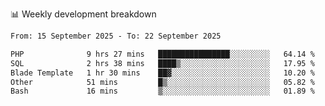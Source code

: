 📊 Weekly development breakdown
<!--START_SECTION:waka-->

```txt
From: 15 September 2025 - To: 22 September 2025

PHP              9 hrs 27 mins   ████████████████░░░░░░░░░   64.14 %
SQL              2 hrs 38 mins   ████▒░░░░░░░░░░░░░░░░░░░░   17.95 %
Blade Template   1 hr 30 mins    ██▓░░░░░░░░░░░░░░░░░░░░░░   10.20 %
Other            51 mins         █▒░░░░░░░░░░░░░░░░░░░░░░░   05.82 %
Bash             16 mins         ▒░░░░░░░░░░░░░░░░░░░░░░░░   01.89 %
```

<!--END_SECTION:waka-->
